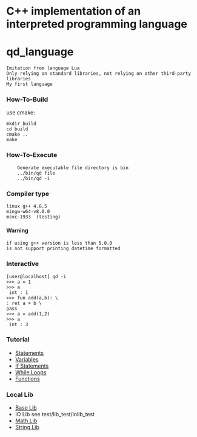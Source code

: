 # C++ implementation of an interpreted programming language

# qd_language
    Imitation from language Lua 
    Only relying on standard libraries, not relying on other third-party libraries
    My first language

### How-To-Build
use cmake:
```
mkdir build
cd build
cmake ..
make
``` 
### How-To-Execute
```
    Generate executable file directory is bin
    ../bin/qd file
    ../bin/qd -i
```

### Compiler type
```
linux g++ 4.8.5
mingw-w64-v8.0.0
msvc-1933  (testing)
```
#### Warning
```
if using g++ version is less than 5.0.0 
is not support printing datetime formatted
```

### Interactive
    [user@localhost] qd -i
    >>> a = 1
    >>> a
     int : 1
    >>> fun add(a,b): \
    : ret a + b \
    pass
    >>> a = add(1,2)
    >>> a
     int : 3

### Tutorial
- [Statements](tutorials/statement.md)
- [Variables](tutorials/variables.md)
- [If Statements]()
- [While Loops]()
- [Functions]()

### Local Lib
- [Base Lib](tutorials/base.md)
- IO Lib  see   test/lib_test/iolib_test
- [Math Lib](tutorials/math.md)
- [String Lib](tutorials/string.md)

